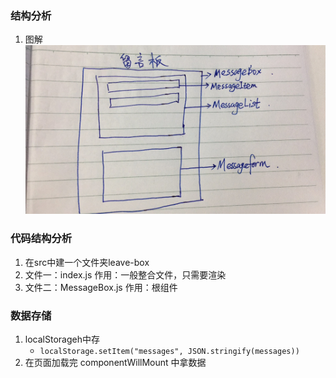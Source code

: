 ### 结构分析
1. 图解
![leave](media/leave.jpeg)


### 代码结构分析
1. 在src中建一个文件夹leave-box
2. 文件一：index.js   作用：一般整合文件，只需要渲染
3. 文件二：MessageBox.js  作用：根组件

### 数据存储
1. localStorageh中存
    - `localStorage.setItem("messages", JSON.stringify(messages))`
2. 在页面加载完 componentWillMount 中拿数据

